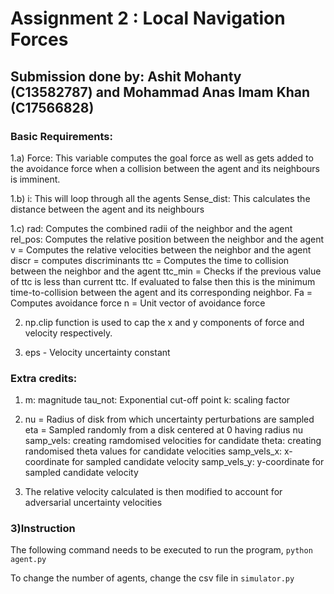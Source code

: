 # Assignment 2 : Local Navigation Forces
## Submission done by: Ashit Mohanty (C13582787) and Mohammad Anas Imam Khan (C17566828)

### Basic Requirements:
1.a) Force: This variable computes the goal force as well as gets added to the avoidance force when a collision between the agent and its neighbours is imminent.

1.b) i: This will loop through all the agents 
Sense_dist: This calculates the distance between the agent and its neighbours 

1.c) rad: Computes the combined radii of the neighbor and the agent
rel_pos: Computes the relative position between the neighbor and the agent
v = Computes the relative velocities between the neighbor and the agent
discr = computes discriminants
ttc = Computes the time to collision between the neighbor and the agent
ttc_min = Checks if the previous value of ttc is less than current ttc. If evaluated to false then this is the minimum time-to-collision between the agent and its corresponding neighbor.
Fa = Computes avoidance force
n = Unit vector of avoidance force

2. np.clip function is used to cap the x and y components of force and velocity respectively.

3. eps - Velocity uncertainty constant

### Extra credits:
1) m: magnitude
tau_not: Exponential cut-off point
k: scaling factor

2) nu = Radius of disk from which uncertainty perturbations are sampled
eta = Sampled randomly from a disk centered at 0 having radius nu
samp_vels: creating ramdomised velocities for candidate
theta: creating randomised theta values for candidate velocities
samp_vels_x: x-coordinate for sampled candidate velocity
samp_vels_y: y-coordinate for sampled candidate velocity 

3) The relative velocity calculated is then modified to account for adversarial uncertainty velocities

### 3)Instruction
The following command needs to be executed to run the program,
`python agent.py`

To change the number of agents, change the csv file in `simulator.py`
